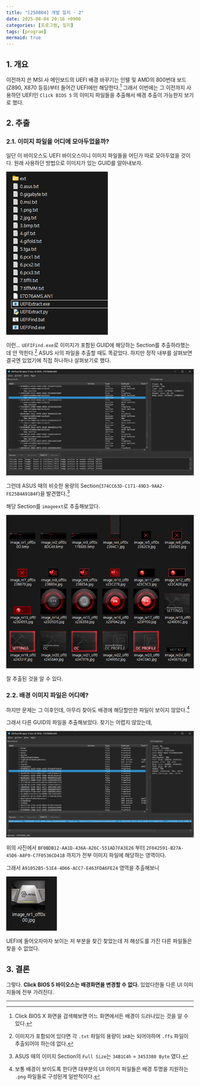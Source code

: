 ```yaml
---
title: "[250804] 개발 일지 - 2"
date: 2025-08-04 20:16 +0900
categories: [프로그램, 일지]
tags: [program]
mermaid: true
---
```


## 1. 개요
이전까지 쓴 MSI 사 메인보드의 UEFI 배경 바꾸기는 인텔 및 AMD의 800번대 보드 (Z890, X870 등등)부터 들어간 UEFI에만 해당한다.[^1]
그래서 이번에는 그 이전까지 사용하던 UEFI인 `Click BIOS 5` 의 이미지 파일들을 추출해서 배경 추출이 가능한지 보기로 했다.

## 2. 추출
### 2.1. 이미지 파일을 어디에 모아두었을까?
일단 이 바이오스도 UEFI 바이오스이니 이미지 파일들을 어딘가 따로 모아두었을 것이다.
원래 사용하던 방법으로 이미지가 있는 GUID를 알아내보자.

![4](/img/250804/4.png)

이런... `UEFIFind.exe`로 이미지가 포함된 GUID에 해당하는 Section를 추출하라했는데 안 먹힌다.[^2]
ASUS 사의 파일을 추출할 때도 똑같았다. 하지만 정작 내부를 살펴보면 결국엔 있었기에 직접 하나하나 살펴보기로 했다.

![5](/img/250804/5.png)

그런데 ASUS 때의 비슷한 용량의 Section(`374CC63D-C171-49D3-9AA2-FE25B4A91B4F`)을 발견했다.[^3]

해당 Section를 `imageext`로 추출해보았다.

![6](/img/250804/6.png)

잘 추출된 것을 알 수 있다.

### 2.2. 배경 이미지 파일은 어디에?
하지만 문제는 그 이후인데, 아무리 찾아도 배경에 해당할만한 파일이 보이지 않았다.[^4]

그래서 다른 GUID의 파일을 추출해보았다. 찾기는 어렵지 않았는데,

![7](/img/250804/7.png)

위의 사진에서 `BF0BDB12-AA1D-436A-A26C-551AD7FA3E26` 부터 `2F042591-B27A-45D6-A8F9-C7F0536CD41B` 까지가 전부 이미지 파일에 해당하는 영역이다.

그래서 `A91052B5-51E4-4D66-ACC7-E463FDA6FE24` 영역을 추출해보니

![8](/img/250804/8.png)

UEFI에 들어오자마자 보이는 저 부분을 찾긴 찾았는데 저 해상도를 가진 다른 파일들은 찾을 수 없었다.

## 3. 결론

그렇다. **Click BIOS 5 바이오스는 배경화면을 변경할 수 없다.** 있었다한들 다른 UI 이미지들에 전부 가려진다.

---
[^1]: Click BIOS X 화면을 검색해보면 어느 화면에서든 배경이 드러나있는 것을 알 수 있다.
[^2]: 이미지가 포함되어 있다면 각 `.txt` 파일의 용량이 `1KB`는 되어야하며 `.ffs` 파일이 추출되어야 하는데 없다.
[^3]: ASUS 때의 이미지 Section의 `Full Size`는 `34B1C4h` = `3453380 Byte` 였다.
[^4]: 보통 배경이 보이도록 한다면 대부분의 UI 이미지 파일들은 배경 투명을 지원하는 `.png` 파일들로 구성된게 일반적이다.